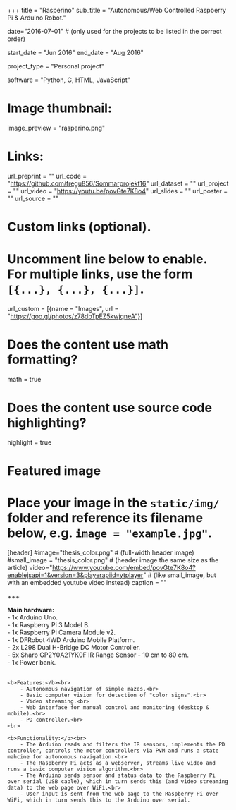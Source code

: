 +++
title = "Rasperino"
sub_title = "Autonomous/Web Controlled Raspberry Pi & Arduino Robot."

date="2016-07-01" # (only used for the projects to be listed in the correct order)

start_date = "Jun 2016"
end_date = "Aug 2016"

project_type = "Personal project"

software = "Python, C, HTML, JavaScript"

# Image thumbnail:
image_preview = "rasperino.png"

# Links:
url_preprint = ""
url_code = "https://github.com/fregu856/Sommarprojekt16"
url_dataset = ""
url_project = ""
url_video = "https://youtu.be/povGte7K8o4"
url_slides = ""
url_poster = ""
url_source = ""

# Custom links (optional).
#   Uncomment line below to enable. For multiple links, use the form `[{...}, {...}, {...}]`.
url_custom = [{name = "Images", url = "https://goo.gl/photos/z78dbTpEZ5kwjqneA"}]

# Does the content use math formatting?
math = true

# Does the content use source code highlighting?
highlight = true

# Featured image
# Place your image in the `static/img/` folder and reference its filename below, e.g. `image = "example.jpg"`.
[header]
#image="thesis_color.png" # (full-width header image)
#small_image = "thesis_color.png" # (header image the same size as the article)
video="https://www.youtube.com/embed/povGte7K8o4?enablejsapi=1&version=3&playerapiid=ytplayer" # (like small_image, but with an embedded youtube video instead)
caption = ""

+++

<p>
    <b>Main hardware:</b><br>
        - 1x Arduino Uno.<br>
        - 1x Raspberry Pi 3 Model B.<br>
        - 1x Raspberry Pi Camera Module v2.<br>
        - 1x DFRobot 4WD Arduino Mobile Platform.<br>
        - 2x L298 Dual H-Bridge DC Motor Controller.<br>
        - 5x Sharp GP2Y0A21YK0F IR Range Sensor - 10 cm to 80 cm.<br>
        - 1x Power bank.<br>
    <br>

    <b>Features:</b><br>
        - Autonomous navigation of simple mazes.<br>
        - Basic computer vision for detection of "color signs".<br>
        - Video streaming.<br>
        - Web interface for manual control and monitoring (desktop & mobile).<br>
        - PD controller.<br>
    <br>

    <b>Functionality:</b><br>
        - The Arduino reads and filters the IR sensors, implements the PD controller, controls the motor controllers via PVM and runs a state mahcine for autonomous navigation.<br>
        - The Raspberry Pi acts as a webserver, streams live video and runs a basic computer vision algorithm.<br>
        - The Arduino sends sensor and status data to the Raspberry Pi over serial (USB cable), which in turn sends this (and video streaming data) to the web page over WiFi.<br>
        - User input is sent from the web page to the Raspberry Pi over WiFi, which in turn sends this to the Arduino over serial.
</p>
